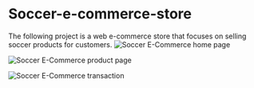 # Soccer-e-commerce-store
The following project is a web e-commerce store that focuses on selling soccer products for customers.
![Soccer E-Commerce home page](https://github.com/avicent5/Soccer-e-commerce-store/assets/144635791/3a6401fd-436b-49d1-9da9-c01539ca6ad0)

![Soccer E-Commerce product page](https://github.com/avicent5/Soccer-e-commerce-store/assets/144635791/66e58c33-fb2a-4af5-b774-c0cca86d9f59)

![Soccer E-Commerce transaction](https://github.com/avicent5/Soccer-e-commerce-store/assets/144635791/29198772-72a3-4315-9ce2-91ca71c278c3)
